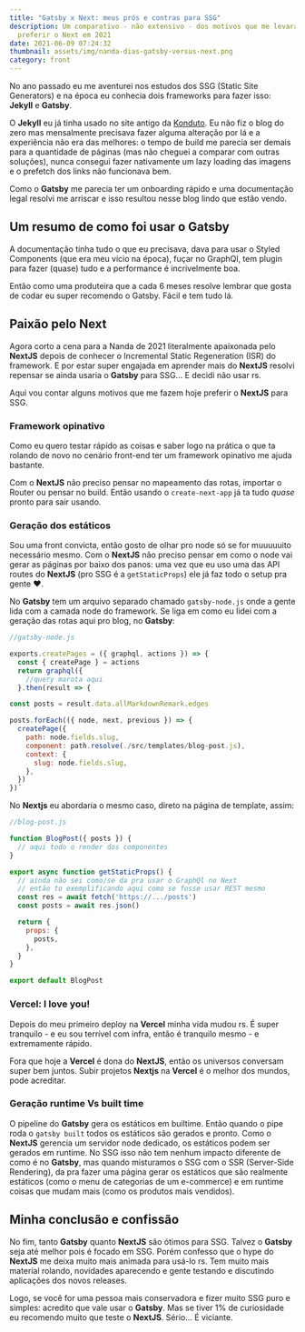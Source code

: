 ```yaml
---
title: "Gatsby x Next: meus prós e contras para SSG"
description: Um comparativo - não extensivo - dos motivos que me levaram a
  preferir o Next em 2021
date: 2021-06-09 07:24:32
thumbnail: assets/img/nanda-dias-gatsby-versus-next.png
category: front
---
```

No ano passado eu me aventurei nos estudos dos SSG (Static Site Generators) e na época eu conhecia dois frameworks para fazer isso: **Jekyll** e **Gatsby**.

O **Jekyll** eu já tinha usado no site antigo da [Konduto](https://www.konduto.com). Eu não fiz o blog do zero mas mensalmente precisava fazer alguma alteração por lá e a experiência não era das melhores: o tempo de build me parecia ser demais para a quantidade de páginas (mas não cheguei a comparar com outras soluções), nunca consegui fazer nativamente um lazy loading das imagens e o prefetch dos links não funcionava bem.

Como o **Gatsby** me parecia ter um onboarding rápido e uma documentação legal resolvi me arriscar e isso resultou nesse blog lindo que estão vendo.

## Um resumo de como foi usar o Gatsby

A documentação tinha tudo o que eu precisava, dava para usar o Styled Components (que era meu vício na época), fuçar no GraphQl, tem plugin para fazer (quase) tudo e a performance é incrivelmente boa.

Então como uma produteira que a cada 6 meses resolve lembrar que gosta de codar eu super recomendo o Gatsby. Fácil e tem tudo lá.

## Paixão pelo Next

Agora corto a cena para a Nanda de 2021 literalmente apaixonada pelo **NextJS** depois de conhecer o Incremental Static Regeneration (ISR) do framework. E por estar super engajada em aprender mais do **NextJS** resolvi repensar se ainda usaria o **Gatsby** para SSG... E decidi não usar rs.

Aqui vou contar alguns motivos que me fazem hoje preferir o **NextJS** para SSG.

### Framework opinativo

Como eu quero testar rápido as coisas e saber logo na prática o que ta rolando de novo no cenário front-end ter um framework opinativo me ajuda bastante.

Com o **NextJS** não preciso pensar no mapeamento das rotas, importar o Router ou pensar no build. Então usando o `create-next-app` já ta tudo *quase* pronto para sair usando.

### Geração dos estáticos

Sou uma front convicta, então gosto de olhar pro node só se for muuuuuito necessário mesmo. Com o **NextJS** não preciso pensar em como o node vai gerar as páginas por baixo dos panos: uma vez que eu uso uma das API routes do **NextJS** (pro SSG é a `getStaticProps`) ele já faz todo o setup pra gente ❤️.

No **Gatsby** tem um arquivo separado chamado `gatsby-node.js` onde a gente lida com a camada node do framework. Se liga em como eu lidei com a geração das rotas aqui pro blog, no **Gatsby**:

```jsx
//gatsby-node.js

exports.createPages = ({ graphql, actions }) => {
  const { createPage } = actions
  return graphql({
    //query marota aqui
  }.then(result => {

const posts = result.data.allMarkdownRemark.edges

posts.forEach(({ node, next, previous }) => {
  createPage({
    path: node.fields.slug,
    component: path.resolve(./src/templates/blog-post.js),
    context: {
      slug: node.fields.slug,
    },
  })
})´
```

No **Nextjs** eu abordaria o mesmo caso, direto na página de template, assim:

```jsx
//blog-post.js

function BlogPost({ posts }) {
  // aqui todo o render dos componentes
}

export async function getStaticProps() {
  // ainda não sei como/se da pra usar o GraphQl no Next
  // então to exemplificando aqui como se fosse usar REST mesmo
  const res = await fetch('https://.../posts')
  const posts = await res.json()

  return {
    props: {
      posts,
    },
  }
}

export default BlogPost
```

### Vercel: I love you!

Depois do meu primeiro deploy na **Vercel** minha vida mudou rs. É super tranquilo - e eu sou terrível com infra, então é tranquilo mesmo - e extremamente rápido.

Fora que hoje a **Vercel** é dona do **NextJS**, então os universos conversam super bem juntos. Subir projetos **Nextjs** na **Vercel** é o melhor dos mundos, pode acreditar.

### Geração runtime Vs built time

O pipeline do **Gatsby** gera os estáticos em builtime. Então quando o pipe roda o `gatsby built` todos os estáticos são gerados e pronto.
Como o **NextJS** gerencia um servidor node dedicado, os estáticos podem ser gerados em runtime. No SSG isso não tem nenhum impacto diferente de como é no **Gatsby**, mas quando misturamos o SSG com o SSR (Server-Side Rendering), da pra fazer uma página gerar os estáticos que são realmente estáticos (como o menu de categorias de um e-commerce) e em runtime coisas que mudam mais (como os produtos mais vendidos).

## Minha conclusão e confissão

No fim, tanto **Gatsby** quanto **NextJS** são ótimos para SSG. Talvez o **Gatsby** seja até melhor pois é focado em SSG.
Porém confesso que o hype do **NextJS** me deixa muito mais animada para usá-lo rs. Tem muito mais material rolando, novidades aparecendo e gente testando e discutindo aplicações dos novos releases.

Logo, se você for uma pessoa mais conservadora e fizer muito SSG puro e simples: acredito que vale usar o **Gatsby**.
Mas se tiver 1% de curiosidade eu recomendo muito que teste o **NextJS**. Sério... É viciante.